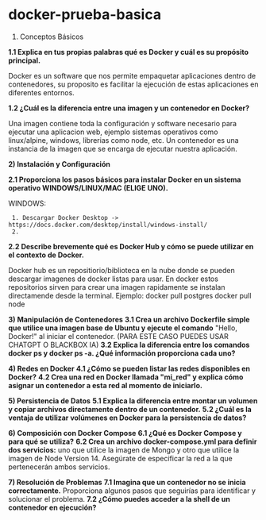 # docker-prueba-basica

1)  Conceptos Básicos

**1.1 Explica en tus propias palabras qué es Docker y cuál es su propósito principal.**

Docker es un software que nos permite empaquetar aplicaciones dentro de contenedores, su proposito es facilitar la ejecución de estas aplicaciones en diferentes entornos.

**1.2 ¿Cuál es la diferencia entre una imagen y un contenedor en Docker?**

Una imagen contiene toda la configuración y software necesario para ejecutar una aplicacion web, ejemplo sistemas operativos como linux/alpine, windows, librerias como  node, etc.
Un contenedor es una instancia de la imagen que se encarga de ejecutar nuestra aplicación.

**2) Instalación y Configuración**

**2.1 Proporciona los pasos básicos para instalar Docker en un sistema operativo WINDOWS/LINUX/MAC (ELIGE UNO).**

WINDOWS:

     1. Descargar Docker Desktop -> https://docs.docker.com/desktop/install/windows-install/
     2. 

**2.2 Describe brevemente qué es Docker Hub y cómo se puede utilizar en el contexto de Docker.**

Docker hub es un repositiorio/biblioteca en la nube donde se pueden descargar imagenes de docker listas para usar. En docker estos repositorios sirven para crear una imagen rapidamente se instalan directamende desde la terminal.
Ejemplo:
docker pull postgres
docker pull node

**3) Manipulación de Contenedores**
**3.1 Crea un archivo Dockerfile simple que utilice una imagen base de Ubuntu y ejecute el comando**
"Hello, Docker!" al iniciar el contenedor.  (PARA ESTE CASO PUEDES USAR CHATGPT O BLACKBOX IA)
**3.2 Explica la diferencia entre los comandos docker ps y docker ps -a. ¿Qué información proporciona cada uno?**

**4)  Redes en Docker**
**4.1 ¿Cómo se pueden listar las redes disponibles en Docker?**
**4.2 Crea una red en Docker llamada "mi_red" y explica cómo asignar un contenedor a esta red al momento de iniciarlo.**

**5)  Persistencia de Datos**
**5.1 Explica la diferencia entre montar un volumen y copiar archivos directamente dentro de un contenedor.**
**5.2 ¿Cuál es la ventaja de utilizar volúmenes en Docker para la persistencia de datos?**

**6) Composición con Docker Compose**
**6.1 ¿Qué es Docker Compose y para qué se utiliza?**
**6.2 Crea un archivo docker-compose.yml para definir dos servicios:**
uno que utilice la imagen de Mongo y otro que utilice la imagen de Node Version 14.
Asegúrate de especificar la red a la que pertenecerán ambos servicios.

**7)  Resolución de Problemas**
**7.1 Imagina que un contenedor no se inicia correctamente.**
 Proporciona algunos pasos que seguirías para identificar y solucionar el problema.
**7.2 ¿Cómo puedes acceder a la shell de un contenedor en ejecución?**
